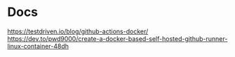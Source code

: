 # Docs
https://testdriven.io/blog/github-actions-docker/
https://dev.to/pwd9000/create-a-docker-based-self-hosted-github-runner-linux-container-48dh